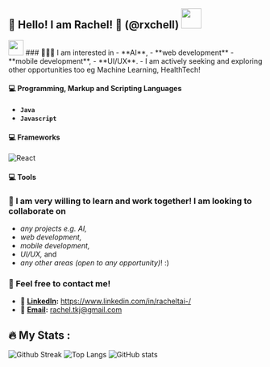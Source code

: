 ## 👋 Hello! I am Rachel! 🤩 (@rxchell) <img src="https://media.giphy.com/media/kz6cm1kKle2MYkHtJF/giphy.gif" width="40">
<img src="https://media.giphy.com/media/WUlplcMpOCEmTGBtBW/giphy.gif" width="30">
### 👩🏻‍💻 I am interested in 
- **AI**,
- **web development**
- **mobile development**,
- **UI/UX**.
- I am actively seeking and exploring other opportunities too eg Machine Learning, HealthTech!

#### 💻 Programming, Markup and Scripting Languages  
- **`Java`**
- **`Javascript`**

#### 💻 Frameworks 
![React](https://img.shields.io/badge/React-20232A?style=for-the-badge&logo=react&logoColor=61DAFB) 

#### 💻 Tools 

### 💞️ I am very willing to learn and work together! I am looking to collaborate on 
- _any projects e.g. AI,_
- _web development,_
- _mobile development,_
- _UI/UX,_ and
- _any other areas (open to any opportunity)_! :)

### 💬 Feel free to contact me!
- 🔔 **[LinkedIn](https://img.shields.io/badge/LinkedIn-blue):** https://www.linkedin.com/in/racheltai-/
- 📧 **[Email](rachel.tkj@gmail.com):** rachel.tkj@gmail.com
  

## :fire: My Stats :
![Github Streak](https://github-readme-streak-stats.herokuapp.com/?user=rxchell&theme=radical)
![Top Langs](https://github-readme-stats.vercel.app/api/top-langs/?username=rxchell&layout=compact&theme=tokyonight)
![GitHub stats](https://github-readme-stats.vercel.app/api?username=rxchell&show_icons=true&hide_rank=true&&show_icons=true&theme=dracula)

<!---
rxchell/rxchell is a ✨ special ✨ repository because its `README.md` (this file) appears on the GitHub profile.
